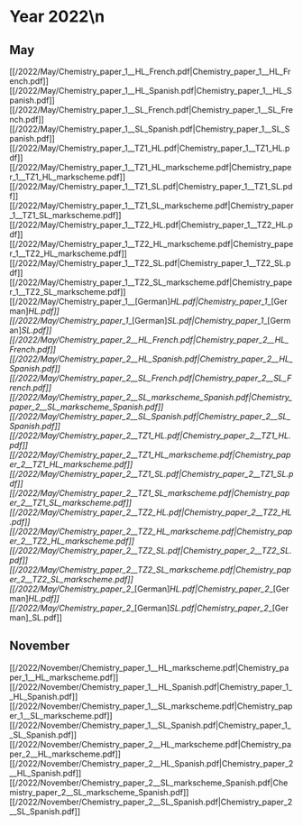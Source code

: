 # Year 2022\n
## May
[[/2022/May/Chemistry_paper_1__HL_French.pdf|Chemistry_paper_1__HL_French.pdf]]
[[/2022/May/Chemistry_paper_1__HL_Spanish.pdf|Chemistry_paper_1__HL_Spanish.pdf]]
[[/2022/May/Chemistry_paper_1__SL_French.pdf|Chemistry_paper_1__SL_French.pdf]]
[[/2022/May/Chemistry_paper_1__SL_Spanish.pdf|Chemistry_paper_1__SL_Spanish.pdf]]
[[/2022/May/Chemistry_paper_1__TZ1_HL.pdf|Chemistry_paper_1__TZ1_HL.pdf]]
[[/2022/May/Chemistry_paper_1__TZ1_HL_markscheme.pdf|Chemistry_paper_1__TZ1_HL_markscheme.pdf]]
[[/2022/May/Chemistry_paper_1__TZ1_SL.pdf|Chemistry_paper_1__TZ1_SL.pdf]]
[[/2022/May/Chemistry_paper_1__TZ1_SL_markscheme.pdf|Chemistry_paper_1__TZ1_SL_markscheme.pdf]]
[[/2022/May/Chemistry_paper_1__TZ2_HL.pdf|Chemistry_paper_1__TZ2_HL.pdf]]
[[/2022/May/Chemistry_paper_1__TZ2_HL_markscheme.pdf|Chemistry_paper_1__TZ2_HL_markscheme.pdf]]
[[/2022/May/Chemistry_paper_1__TZ2_SL.pdf|Chemistry_paper_1__TZ2_SL.pdf]]
[[/2022/May/Chemistry_paper_1__TZ2_SL_markscheme.pdf|Chemistry_paper_1__TZ2_SL_markscheme.pdf]]
[[/2022/May/Chemistry_paper_1__[German]_HL.pdf|Chemistry_paper_1__[German]_HL.pdf]]
[[/2022/May/Chemistry_paper_1__[German]_SL.pdf|Chemistry_paper_1__[German]_SL.pdf]]
[[/2022/May/Chemistry_paper_2__HL_French.pdf|Chemistry_paper_2__HL_French.pdf]]
[[/2022/May/Chemistry_paper_2__HL_Spanish.pdf|Chemistry_paper_2__HL_Spanish.pdf]]
[[/2022/May/Chemistry_paper_2__SL_French.pdf|Chemistry_paper_2__SL_French.pdf]]
[[/2022/May/Chemistry_paper_2__SL_markscheme_Spanish.pdf|Chemistry_paper_2__SL_markscheme_Spanish.pdf]]
[[/2022/May/Chemistry_paper_2__SL_Spanish.pdf|Chemistry_paper_2__SL_Spanish.pdf]]
[[/2022/May/Chemistry_paper_2__TZ1_HL.pdf|Chemistry_paper_2__TZ1_HL.pdf]]
[[/2022/May/Chemistry_paper_2__TZ1_HL_markscheme.pdf|Chemistry_paper_2__TZ1_HL_markscheme.pdf]]
[[/2022/May/Chemistry_paper_2__TZ1_SL.pdf|Chemistry_paper_2__TZ1_SL.pdf]]
[[/2022/May/Chemistry_paper_2__TZ1_SL_markscheme.pdf|Chemistry_paper_2__TZ1_SL_markscheme.pdf]]
[[/2022/May/Chemistry_paper_2__TZ2_HL.pdf|Chemistry_paper_2__TZ2_HL.pdf]]
[[/2022/May/Chemistry_paper_2__TZ2_HL_markscheme.pdf|Chemistry_paper_2__TZ2_HL_markscheme.pdf]]
[[/2022/May/Chemistry_paper_2__TZ2_SL.pdf|Chemistry_paper_2__TZ2_SL.pdf]]
[[/2022/May/Chemistry_paper_2__TZ2_SL_markscheme.pdf|Chemistry_paper_2__TZ2_SL_markscheme.pdf]]
[[/2022/May/Chemistry_paper_2__[German]_HL.pdf|Chemistry_paper_2__[German]_HL.pdf]]
[[/2022/May/Chemistry_paper_2__[German]_SL.pdf|Chemistry_paper_2__[German]_SL.pdf]]

## November
[[/2022/November/Chemistry_paper_1__HL_markscheme.pdf|Chemistry_paper_1__HL_markscheme.pdf]]
[[/2022/November/Chemistry_paper_1__HL_Spanish.pdf|Chemistry_paper_1__HL_Spanish.pdf]]
[[/2022/November/Chemistry_paper_1__SL_markscheme.pdf|Chemistry_paper_1__SL_markscheme.pdf]]
[[/2022/November/Chemistry_paper_1__SL_Spanish.pdf|Chemistry_paper_1__SL_Spanish.pdf]]
[[/2022/November/Chemistry_paper_2__HL_markscheme.pdf|Chemistry_paper_2__HL_markscheme.pdf]]
[[/2022/November/Chemistry_paper_2__HL_Spanish.pdf|Chemistry_paper_2__HL_Spanish.pdf]]
[[/2022/November/Chemistry_paper_2__SL_markscheme_Spanish.pdf|Chemistry_paper_2__SL_markscheme_Spanish.pdf]]
[[/2022/November/Chemistry_paper_2__SL_Spanish.pdf|Chemistry_paper_2__SL_Spanish.pdf]]
